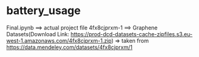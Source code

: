 # battery_usage

Final.ipynb ==> actual project file
4fx8cjprxm-1 ==> Graphene Datasets(Download Link: https://prod-dcd-datasets-cache-zipfiles.s3.eu-west-1.amazonaws.com/4fx8cjprxm-1.zip) => taken from https://data.mendeley.com/datasets/4fx8cjprxm/1
